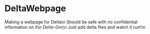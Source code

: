 # DeltaWebpage
Making a webpage for Delta\n
Should be safe with no confidential information on it\n
*Delta-Gro*\n
Just add delta files and watch it run!\n
